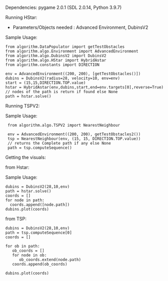Dependencies: pygame 2.0.1 (SDL 2.0.14, Python 3.9.7)



Running HStar:
+ Parameters/Objects needed : Advanced Environment, DubinsV2

Sample Usage:
```
from algorithm.DataPopulator import getTestObstacles
from algorithm.algo.Environment import AdvancedEnvironment
from algorithm.algo.DubinsV2 import DubinsV2
from algorithm.algo.HStar import HybridAstar
from algorithm.constants import DIRECTION

env = AdvancedEnvironment((200, 200), [getTestObstacles()])
dubins = DubinsV2(radius=28, velocity=10, env=env)
start = (15,15,DIRECTION.TOP.value)
hstar = HybridAstar(env,dubins,start,end=env.targets[0],reverse=True)
// nodes of the path is return if found else None
path = hstar.solve() 
```

Running TSPV2:

Sample Usage:
```
 from algorithm.algo.TSPV2 import NearestNeighbour

 env = AdvancedEnvironment((200, 200), getTestObstacles2())
 tsp = NearestNeighbour(env, (15, 15, DIRECTION.TOP.value))
 // returns the Complete path if any else None
 path = tsp.computeSequence()
```

Getting the visuals:

from Hstar:

Sample Usage:
```
dubins = DubinsV2(28,10,env)
path = hstar.solve()
coords = []
for node in path:
  coords.append([node.path])
dubins.plot(coords)
```
from TSP:
```
dubins = DubinsV2(28,10,env)
path = tsp.computeSequence[0]
coords = []

for ob in path:
   ob_coords = []
   for node in ob:
      ob_coords.extend(node.path)
   coords.append(ob_coords)

dubins.plot(coords)
   
```
